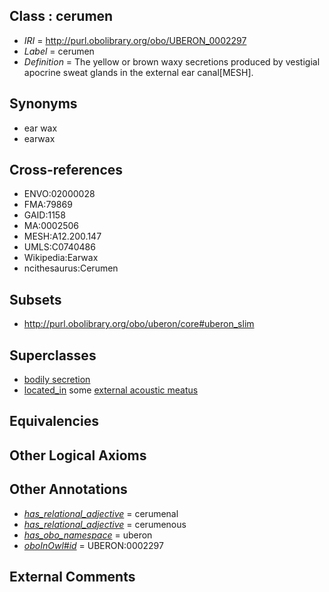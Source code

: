 
## Class : cerumen

 * *IRI* = http://purl.obolibrary.org/obo/UBERON_0002297
 * *Label* = cerumen
 * *Definition* = The yellow or brown waxy secretions produced by vestigial apocrine sweat glands in the external ear canal[MESH].

## Synonyms

 * ear wax
 * earwax

## Cross-references

 * ENVO:02000028
 * FMA:79869
 * GAID:1158
 * MA:0002506
 * MESH:A12.200.147
 * UMLS:C0740486
 * Wikipedia:Earwax
 * ncithesaurus:Cerumen

## Subsets

 * http://purl.obolibrary.org/obo/uberon/core#uberon_slim

## Superclasses

 * [bodily secretion](../../UBERON/56/UBERON_0000456.md)
 * [located_in](../../RO/25/RO_0001025.md) some [external acoustic meatus](../../UBERON/52/UBERON_0001352.md)

## Equivalencies


## Other Logical Axioms


## Other Annotations

 * *[has_relational_adjective](../../UBPROP/07/UBPROP_0000007.md)* = cerumenal
 * *[has_relational_adjective](../../UBPROP/07/UBPROP_0000007.md)* = cerumenous
 * *[has_obo_namespace](../../ce/oboInOwl#hasOBONamespace.md)* = uberon
 * *[oboInOwl#id](../../id/oboInOwl#id.md)* = UBERON:0002297

## External Comments


